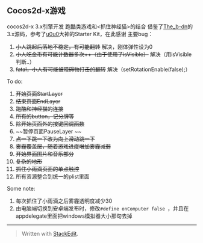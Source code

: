 Cocos2d-x游戏
-----------
cocos2d-x 3.x引擎开发
跑酷类游戏和<抓住神经猫>的结合
借鉴了[The_b-dn][1]的3.x源码，参考了[u0u0][2]大神的Starter Kit，在此感谢
主要bug：

 1. ~~小人跳起后落地不稳定，有可能翻转~~ 解决，刚体弹性设为0
 2. ~~小人吃金币有可能计数器多次++（由于使用了isVisible）~~ 解决（用isVisible判断..）
 3. ~~fatal，小人有可能被障碍物打击的翻转~~ 解决（setRotationEnable(false);）

To do:

 1. ~~开始页面StartLayer~~
 2. ~~结束页面EndLayer~~
 3. ~~跑酷和神经猫的连接~~
 4. ~~所有的button，记分牌等~~
 5. ~~除开始页面外的按键回调函数~~
 6. ~~暂停页面PauseLayer  ~~
 7. ~~点一下跳一下改为向上滑动跳一下~~
 8. ~~雾霾覆盖层，随着游戏进度增加雾霾减弱~~
 9. ~~开始界面图片和音乐部分~~
 10. ~~复杂的地形~~
 11. ~~抓住小雨滴页面的单点触控~~
 12. 所有资源整合到统一的plist里面
 
Some note:
1. 每次抓住了小雨滴之后雾霾透明度减少30
2. 由电脑端切换到安卓端发布时，修改`#define onComputer false `，并且在appdelegate里面把windows模拟器大小那句去掉

 

----------


> Written with [StackEdit](https://stackedit.io/).


  [1]: http://my.csdn.net/ZYY173533832
  [2]: http://www.tairan.com/archives/author/u0u0/
